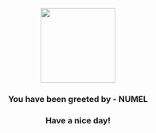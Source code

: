<p align="center">
            <img src="https://raw.githubusercontent.com/PokeAPI/sprites/master/sprites/pokemon/322.png" width="150" height="150">
          </p>
          <h3 align="center">You have been greeted by - <b>NUMEL</b></h3>
          <h3 align="center">Have a nice day!</h3>
